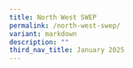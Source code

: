 ```yaml
---
title: North West SWEP
permalink: /north-west-swep/
variant: markdown
description: ""
third_nav_title: January 2025
---
```

